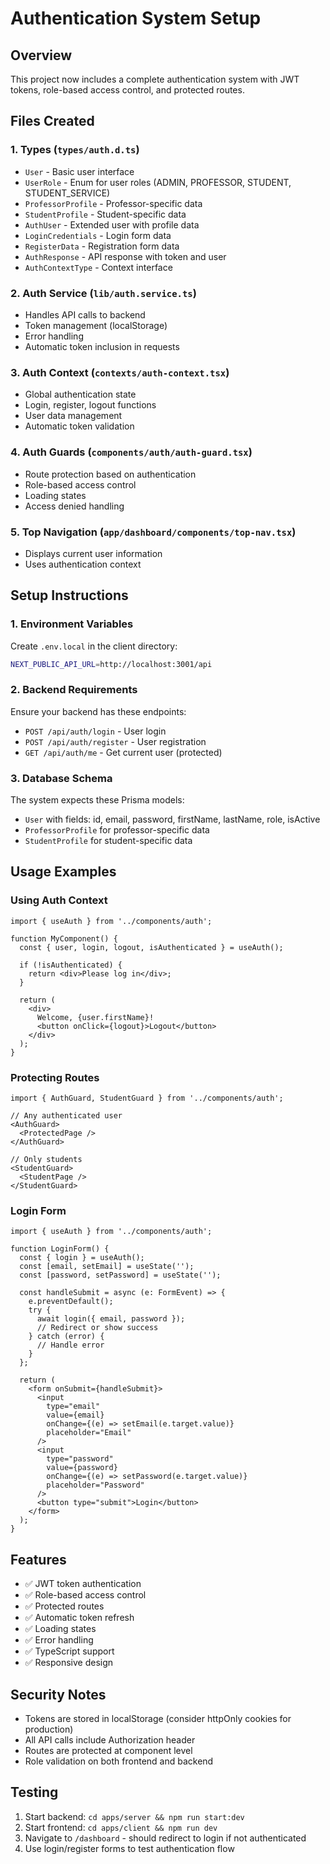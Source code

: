 # Authentication System Setup

## Overview
This project now includes a complete authentication system with JWT tokens, role-based access control, and protected routes.

## Files Created

### 1. Types (`types/auth.d.ts`)
- `User` - Basic user interface
- `UserRole` - Enum for user roles (ADMIN, PROFESSOR, STUDENT, STUDENT_SERVICE)
- `ProfessorProfile` - Professor-specific data
- `StudentProfile` - Student-specific data
- `AuthUser` - Extended user with profile data
- `LoginCredentials` - Login form data
- `RegisterData` - Registration form data
- `AuthResponse` - API response with token and user
- `AuthContextType` - Context interface

### 2. Auth Service (`lib/auth.service.ts`)
- Handles API calls to backend
- Token management (localStorage)
- Error handling
- Automatic token inclusion in requests

### 3. Auth Context (`contexts/auth-context.tsx`)
- Global authentication state
- Login, register, logout functions
- User data management
- Automatic token validation

### 4. Auth Guards (`components/auth/auth-guard.tsx`)
- Route protection based on authentication
- Role-based access control
- Loading states
- Access denied handling

### 5. Top Navigation (`app/dashboard/components/top-nav.tsx`)
- Displays current user information
- Uses authentication context

## Setup Instructions

### 1. Environment Variables
Create `.env.local` in the client directory:
```bash
NEXT_PUBLIC_API_URL=http://localhost:3001/api
```

### 2. Backend Requirements
Ensure your backend has these endpoints:
- `POST /api/auth/login` - User login
- `POST /api/auth/register` - User registration
- `GET /api/auth/me` - Get current user (protected)

### 3. Database Schema
The system expects these Prisma models:
- `User` with fields: id, email, password, firstName, lastName, role, isActive
- `ProfessorProfile` for professor-specific data
- `StudentProfile` for student-specific data

## Usage Examples

### Using Auth Context
```tsx
import { useAuth } from '../components/auth';

function MyComponent() {
  const { user, login, logout, isAuthenticated } = useAuth();
  
  if (!isAuthenticated) {
    return <div>Please log in</div>;
  }
  
  return (
    <div>
      Welcome, {user.firstName}!
      <button onClick={logout}>Logout</button>
    </div>
  );
}
```

### Protecting Routes
```tsx
import { AuthGuard, StudentGuard } from '../components/auth';

// Any authenticated user
<AuthGuard>
  <ProtectedPage />
</AuthGuard>

// Only students
<StudentGuard>
  <StudentPage />
</StudentGuard>
```

### Login Form
```tsx
import { useAuth } from '../components/auth';

function LoginForm() {
  const { login } = useAuth();
  const [email, setEmail] = useState('');
  const [password, setPassword] = useState('');
  
  const handleSubmit = async (e: FormEvent) => {
    e.preventDefault();
    try {
      await login({ email, password });
      // Redirect or show success
    } catch (error) {
      // Handle error
    }
  };
  
  return (
    <form onSubmit={handleSubmit}>
      <input
        type="email"
        value={email}
        onChange={(e) => setEmail(e.target.value)}
        placeholder="Email"
      />
      <input
        type="password"
        value={password}
        onChange={(e) => setPassword(e.target.value)}
        placeholder="Password"
      />
      <button type="submit">Login</button>
    </form>
  );
}
```

## Features

- ✅ JWT token authentication
- ✅ Role-based access control
- ✅ Protected routes
- ✅ Automatic token refresh
- ✅ Loading states
- ✅ Error handling
- ✅ TypeScript support
- ✅ Responsive design

## Security Notes

- Tokens are stored in localStorage (consider httpOnly cookies for production)
- All API calls include Authorization header
- Routes are protected at component level
- Role validation on both frontend and backend

## Testing

1. Start backend: `cd apps/server && npm run start:dev`
2. Start frontend: `cd apps/client && npm run dev`
3. Navigate to `/dashboard` - should redirect to login if not authenticated
4. Use login/register forms to test authentication flow

